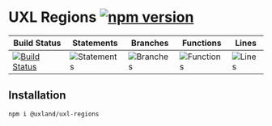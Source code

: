# UXL Regions [![npm version](https://badge.fury.io/js/%40uxland%2Fuxl-regions.svg)](https://badge.fury.io/js/%40uxland%2Fuxl-regions)

| Build Status                                                                                                      | Statements                                    | Branches                                  | Functions                                   | Lines                               |
| ----------------------------------------------------------------------------------------------------------------- | --------------------------------------------- | ----------------------------------------- | ------------------------------------------- | ----------------------------------- |
| [![Build Status](https://api.travis-ci.org/uxland/uxl-regions.svg)](https://api.travis-ci.org/uxland/uxl-regions) | ![Statements](https://img.shields.io/badge/Coverage-85.12%25-yellow.svg 'Make me better!') | ![Branches](https://img.shields.io/badge/Coverage-78.26%25-red.svg 'Make me better!') | ![Functions](https://img.shields.io/badge/Coverage-71.05%25-red.svg 'Make me better!') | ![Lines](https://img.shields.io/badge/Coverage-87.65%25-yellow.svg 'Make me better!') |

## Installation

`npm i @uxland/uxl-regions`

